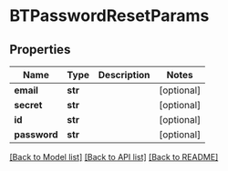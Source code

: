 # BTPasswordResetParams

## Properties
Name | Type | Description | Notes
------------ | ------------- | ------------- | -------------
**email** | **str** |  | [optional] 
**secret** | **str** |  | [optional] 
**id** | **str** |  | [optional] 
**password** | **str** |  | [optional] 

[[Back to Model list]](../README.md#documentation-for-models) [[Back to API list]](../README.md#documentation-for-api-endpoints) [[Back to README]](../README.md)


